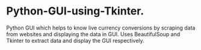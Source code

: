# Python-GUI-using-Tkinter.
Python GUI which helps to know live currency conversions by scraping data from websites and displaying the data in GUI.
Uses BeautifulSoup and Tkinter to extract data and display the GUI respectively.
